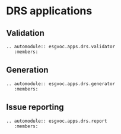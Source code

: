 # DRS applications

## Validation

```{eval-rst}
.. automodule:: esgvoc.apps.drs.validator
   :members:
```

## Generation

```{eval-rst}
.. automodule:: esgvoc.apps.drs.generator
   :members:
```

## Issue reporting

```{eval-rst}
.. automodule:: esgvoc.apps.drs.report
   :members:
```